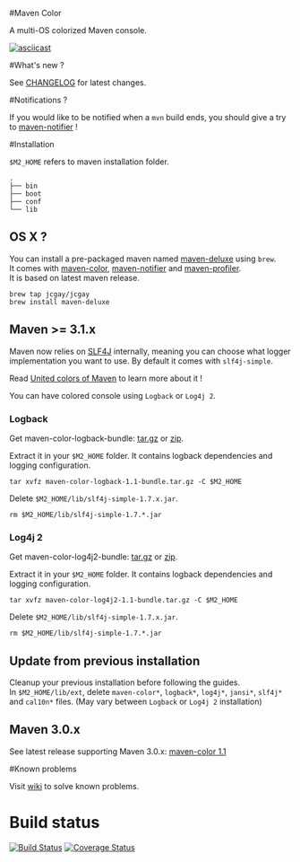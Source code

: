 #Maven Color

A multi-OS colorized Maven console.

[![asciicast](https://asciinema.org/a/20053.png)](https://asciinema.org/a/20053?autoplay=1)

#What's new ?

See [CHANGELOG](https://github.com/jcgay/maven-color/blob/master/CHANGELOG.md) for latest changes.

#Notifications ?

If you would like to be notified when a `mvn` build ends, you should give a try to [maven-notifier](https://github.com/jcgay/maven-notifier) !

#Installation

`$M2_HOME` refers to maven installation folder.

```
.
├── bin
├── boot
├── conf
└── lib
``` 

## OS X ?

You can install a pre-packaged maven named [maven-deluxe](https://github.com/jcgay/homebrew-jcgay#maven-deluxe) using `brew`.  
It comes with [maven-color](https://github.com/jcgay/maven-color), [maven-notifier](https://github.com/jcgay/maven-notifier) and [maven-profiler](https://github.com/jcgay/maven-profiler).  
It is based on latest maven release.

    brew tap jcgay/jcgay
    brew install maven-deluxe

## Maven >= 3.1.x

Maven now relies on [SLF4J](http://www.slf4j.org/) internally, meaning you can choose what logger implementation you want to use. By default it comes with `slf4j-simple`.

Read [United colors of Maven](http://aheritier.net/united-colors-of-maven/) to learn more about it !

You can have colored console using `Logback` or `Log4j 2`.

### Logback

Get maven-color-logback-bundle: [tar.gz](http://dl.bintray.com/jcgay/maven/com/github/jcgay/maven/color/maven-color-logback/1.1/maven-color-logback-1.1-bundle.tar.gz) or [zip](http://dl.bintray.com/jcgay/maven/com/github/jcgay/maven/color/maven-color-logback/1.1/maven-color-logback-1.1-bundle.zip).  

Extract it in your `$M2_HOME` folder. It contains logback dependencies and logging configuration.  

    tar xvfz maven-color-logback-1.1-bundle.tar.gz -C $M2_HOME

Delete `$M2_HOME/lib/slf4j-simple-1.7.x.jar`.

    rm $M2_HOME/lib/slf4j-simple-1.7.*.jar

### Log4j 2

Get maven-color-log4j2-bundle: [tar.gz](http://dl.bintray.com/jcgay/maven/com/github/jcgay/maven/color/maven-color-log4j2/1.1/maven-color-log4j2-1.1-bundle.tar.gz) or [zip](http://dl.bintray.com/jcgay/maven/com/github/jcgay/maven/color/maven-color-log4j2/1.1/maven-color-log4j2-1.1-bundle.zip).  

Extract it in your `$M2_HOME` folder. It contains logback dependencies and logging configuration.  

    tar xvfz maven-color-log4j2-1.1-bundle.tar.gz -C $M2_HOME

Delete `$M2_HOME/lib/slf4j-simple-1.7.x.jar`.

    rm $M2_HOME/lib/slf4j-simple-1.7.*.jar

## Update from previous installation

Cleanup your previous installation before following the guides.  
In `$M2_HOME/lib/ext`, delete `maven-color*`, `logback*`, `log4j*`, `jansi*`, `slf4j*` and `cal10n*` files. (May vary between `Logback` or `Log4j 2` installation)

## Maven 3.0.x

See latest release supporting Maven 3.0.x: [maven-color 1.1](https://github.com/jcgay/maven-color/tree/v1.1#maven-30x)

#Known problems

Visit [wiki](https://github.com/jcgay/maven-color/wiki/Problems) to solve known problems.

# Build status
[![Build Status](https://travis-ci.org/jcgay/maven-color.svg?branch=master)](https://travis-ci.org/jcgay/maven-color)
[![Coverage Status](https://coveralls.io/repos/jcgay/maven-color/badge.svg?branch=master)](https://coveralls.io/r/jcgay/maven-color?branch=master)
